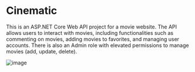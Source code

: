 # Cinematic
This is an ASP.NET Core Web API project for a movie website. The API allows users to interact with movies, including functionalities such as commenting on movies, adding movies to favorites, and managing user accounts. There is also an Admin role with elevated permissions to manage movies (add, update, delete).

![image](https://github.com/user-attachments/assets/8e017ace-db18-4c8d-8924-f4bad1d8d838)
